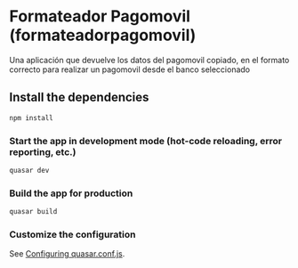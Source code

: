 #  Formateador Pagomovil (formateadorpagomovil)

Una aplicación que devuelve los datos del pagomovil copiado, en el formato correcto para realizar un pagomovil desde el banco seleccionado

## Install the dependencies
```bash
npm install
```

### Start the app in development mode (hot-code reloading, error reporting, etc.)
```bash
quasar dev
```


### Build the app for production
```bash
quasar build
```

### Customize the configuration
See [Configuring quasar.conf.js](https://v1.quasar.dev/quasar-cli/quasar-conf-js).
